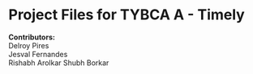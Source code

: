 # Project Files for TYBCA A - <b>Timely</b>

<b>Contributors:</b>  
Delroy Pires  
Jesval Fernandes  
Rishabh Arolkar
Shubh Borkar
